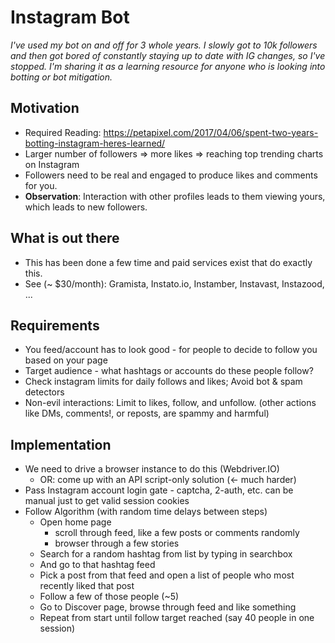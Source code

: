 Instagram Bot
============================
*I've used my bot on and off for 3 whole years. I slowly got to 10k followers and then got bored of constantly staying up to date with IG changes, so I've stopped. I'm sharing it as a learning resource for anyone who is looking into botting or bot mitigation.*

Motivation
----------
- Required Reading: https://petapixel.com/2017/04/06/spent-two-years-botting-instagram-heres-learned/
- Larger number of followers => more likes => reaching top trending charts on Instagram
- Followers need to be real and engaged to produce likes and comments for you.
- **Observation**: Interaction with other profiles leads to them viewing yours, which leads to new followers.

What is out there
------------------------------
- This has been done a few time and paid services exist that do exactly this.
- See (~ $30/month): Gramista, Instato.io, Instamber, Instavast, Instazood, ...

Requirements
------------
- You feed/account has to look good - for people to decide to follow you based on your page
- Target audience - what hashtags or accounts do these people follow?
- Check instagram limits for daily follows and likes; Avoid bot & spam detectors
- Non-evil interactions: Limit to likes, follow, and unfollow. (other actions like DMs, comments!, or reposts, are spammy and harmful)

Implementation
--------------
- We need to drive a browser instance to do this (Webdriver.IO)
	- OR: come up with an API script-only solution (<- much harder)
- Pass Instagram account login gate - captcha, 2-auth, etc. can be manual just to get valid session cookies
- Follow Algorithm (with random time delays between steps)
	- Open home page
		- scroll through feed, like a few posts or comments randomly
		- browser through a few stories
	- Search for a random hashtag from list by typing in searchbox
	- And go to that hashtag feed
	- Pick a post from that feed and open a list of people who most recently liked that post
	- Follow a few of those people (~5)
	- Go to Discover page, browse through feed and like something
	- Repeat from start until follow target reached (say 40 people in one session)

